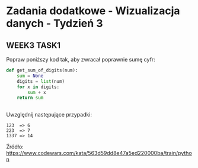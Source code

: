 Zadania dodatkowe - Wizualizacja danych - Tydzień 3
================

## WEEK3 TASK1

Popraw poniższy kod tak, aby zwracał poprawnie sumę cyfr:

``` python
def get_sum_of_digits(num):
    sum = None
    digits = list(num)
    for x in digits:
        sum + x
    return sum
    
```

Uwzględnij następujące przypadki:

    123  => 6
    223  => 7
    1337 => 14

Źródło:
<https://www.codewars.com/kata/563d59dd8e47a5ed220000ba/train/python>

